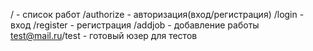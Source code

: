 / - список работ
/authorize - авторизация(вход/регистрация)
/login - вход
/register - регистрация
/addjob - добавление работы
test@mail.ru/test - готовый юзер для тестов
